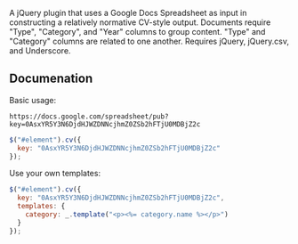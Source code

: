 A jQuery plugin that uses a Google Docs Spreadsheet as input in constructing a relatively normative CV-style output. Documents require "Type", "Category", and "Year" columns to group content. "Type" and "Category" columns are related to one another. Requires jQuery, jQuery.csv, and Underscore.

## Documenation

Basic usage:

```
https://docs.google.com/spreadsheet/pub?key=0AsxYR5Y3N6DjdHJWZDNNcjhmZ0ZSb2hFTjU0MDBjZ2c
```

```javascript
$("#element").cv({
  key: "0AsxYR5Y3N6DjdHJWZDNNcjhmZ0ZSb2hFTjU0MDBjZ2c"
});
```

Use your own templates:

```javascript
$("#element").cv({
  key: "0AsxYR5Y3N6DjdHJWZDNNcjhmZ0ZSb2hFTjU0MDBjZ2c",
  templates: {
    category: _.template("<p><%= category.name %></p>")
  }
});
```
